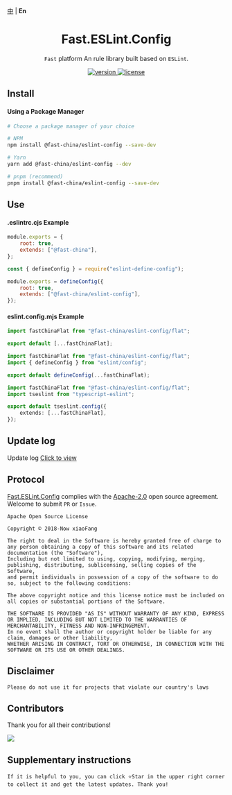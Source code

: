 [中](https://gitee.com/China-xiaoFang/fast.eslint.config) | **En**

<h1 align="center">Fast.ESLint.Config</h1>

<p align="center">
  <code>Fast</code> platform An rule library built based on <code>ESLint</code>.
</p>

<p align="center">
  <a href="https://www.npmjs.com/package/@fast-china/eslint-config">
    <img src="https://img.shields.io/npm/v/@fast-china/eslint-config?color=orange&label=" alt="version" />
  </a>
  <a href="https://gitee.com/China-xiaoFang/fast.eslint.config/blob/master/LICENSE">
    <img src="https://img.shields.io/npm/l/@fast-china/eslint-config" alt="license" />
  </a>
</p>

## Install

#### Using a Package Manager

```sh
# Choose a package manager of your choice

# NPM
npm install @fast-china/eslint-config --save-dev

# Yarn
yarn add @fast-china/eslint-config --dev

# pnpm (recommend)
pnpm install @fast-china/eslint-config --save-dev
```

## Use

#### .eslintrc.cjs Example

```javascript
module.exports = {
	root: true,
	extends: ["@fast-china"],
};
```

```javascript
const { defineConfig } = require("eslint-define-config");

module.exports = defineConfig({
	root: true,
	extends: ["@fast-china/eslint-config"],
});
```

#### eslint.config.mjs Example

```typescript
import fastChinaFlat from "@fast-china/eslint-config/flat";

export default [...fastChinaFlat];
```

```typescript
import fastChinaFlat from "@fast-china/eslint-config/flat";
import { defineConfig } from "eslint/config";

export default defineConfig(...fastChinaFlat);
```

```typescript
import fastChinaFlat from "@fast-china/eslint-config/flat";
import tseslint from "typescript-eslint";

export default tseslint.config({
	extends: [...fastChinaFlat],
});
```

## Update log

Update log [Click to view](https://gitee.com/China-xiaoFang/fast.eslint.config/commits/master)

## Protocol

[Fast.ESLint.Config](https://gitee.com/China-xiaoFang/fast.eslint.config) complies with the [Apache-2.0](https://gitee.com/China-xiaoFang/fast.eslint.config/blob/master/LICENSE) open source agreement. Welcome to submit `PR` or `Issue`.

```
Apache Open Source License

Copyright © 2018-Now xiaoFang

The right to deal in the Software is hereby granted free of charge to any person obtaining a copy of this software and its related documentation (the "Software"),
Including but not limited to using, copying, modifying, merging, publishing, distributing, sublicensing, selling copies of the Software,
and permit individuals in possession of a copy of the software to do so, subject to the following conditions:

The above copyright notice and this license notice must be included on all copies or substantial portions of the Software.

THE SOFTWARE IS PROVIDED "AS IS" WITHOUT WARRANTY OF ANY KIND, EXPRESS OR IMPLIED, INCLUDING BUT NOT LIMITED TO THE WARRANTIES OF MERCHANTABILITY, FITNESS AND NON-INFRINGEMENT.
In no event shall the author or copyright holder be liable for any claim, damages or other liability,
WHETHER ARISING IN CONTRACT, TORT OR OTHERWISE, IN CONNECTION WITH THE SOFTWARE OR ITS USE OR OTHER DEALINGS.
```

## Disclaimer

```
Please do not use it for projects that violate our country's laws
```

## Contributors

Thank you for all their contributions!

<a href="https://github.com/China-xiaoFang/Fast.ESLint.Config/graphs/contributors">
  <img src="https://contrib.rocks/image?repo=China-xiaoFang/Fast.ESLint.Config" />
</a>

## Supplementary instructions

```
If it is helpful to you, you can click ⭐Star in the upper right corner to collect it and get the latest updates. Thank you!
```
